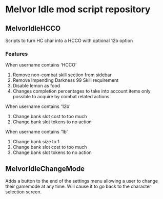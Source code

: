 # Melvor Idle mod script repository

## MelvorIdleHCCO
Scripts to turn HC char into a HCCO with optional 12b option

### Features

When username contains 'HCCO'
1. Remove non-combat skill section from sidebar
1. Remove Impending Darkness 99 Skill requirement
1. Disable lemon as food
1. Changes completion percentages to take into account items only possible to acquire by combat related actions

When username contains '12b'
1. Change bank slot cost to too much
1. Change bank slot tokens to no action

When username contains '1b'
1. Change bank size to 1
1. Change bank slot cost to too much
1. Change bank slot tokens to no action

## MelvorIdleChangeMode

Adds a button to the end of the settings menu allowing a user to change their gamemode at any time. Will cause it to go back to the character selection screen.
